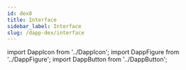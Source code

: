 ```yaml
---
id: dex8
title: Interface
sidebar_label: Interface
slug: /dapp-dex/interface
---
```


import DappIcon from '../DappIcon';
import DappFigure from '../DappFigure';
import DappButton from '../DappButton';
